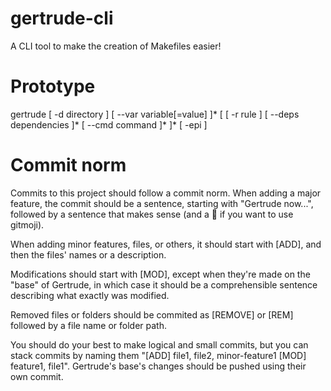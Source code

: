 # gertrude-cli
A CLI tool to make the creation of Makefiles easier!

# Prototype
gertrude [ -d directory ] [ --var variable[=value] ]* [ [ -r rule ] [ --deps dependencies ]* [ --cmd command ]* ]* [ -epi ]

# Commit norm
Commits to this project should follow a commit norm.
When adding a major feature, the commit should be a sentence, starting with "Gertrude now...", followed by a sentence that makes sense (and a :seedling: if you want to use gitmoji).

When adding minor features, files, or others, it should start with [ADD], and then the files' names or a description.

Modifications should start with [MOD], except when they're made on the "base" of Gertrude, in which case it should be a comprehensible sentence describing what exactly was modified.

Removed files or folders should be commited as [REMOVE] or [REM] followed by a file name or folder path.

You should do your best to make logical and small commits, but you can stack commits by naming them "[ADD] file1, file2, minor-feature1 [MOD] feature1, file1". Gertrude's base's changes should be pushed using their own commit.
